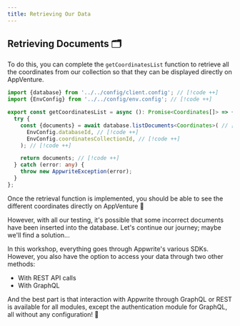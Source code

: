 ```yaml
---
title: Retrieving Our Data
---
```


<Documentation link="https://appwrite.io/docs/products/databases/quick-start#list-documents"></Documentation>

<Hero
title="Let's Retrieve Our Data! 📑"
image="/assets/workshop/database/get.jpg"
description="We've managed to insert new data into this vast database forest, and now all that's left is to harvest it
to display it! Because well... data in a database is good, data in a database displayed on our interface is even better!"
/>

## Retrieving Documents 🗂️

To do this, you can complete the `getCoordinatesList` function to retrieve all the coordinates from our collection so
that they can be displayed directly on AppVenture.

<Solution>

```ts
import {database} from '../../config/client.config'; // [!code ++]
import {EnvConfig} from '../../config/env.config'; // [!code ++]

export const getCoordinatesList = async (): Promise<Coordinates[]> => {
  try {
    const {documents} = await database.listDocuments<Coordinates>( // [!code ++]
      EnvConfig.databaseId, // [!code ++]
      EnvConfig.coordinatesCollectionId, // [!code ++]
    ); // [!code ++]

    return documents; // [!code ++]
  } catch (error: any) {
    throw new AppwriteException(error);
  }
};
```

</Solution>

Once the retrieval function is implemented, you should be able to see the different coordinates directly on AppVenture
🎉

However, with all our testing, it's possible that some incorrect documents have been inserted into the database. Let's
continue our journey; maybe we'll find a solution...

<InfoBonus title="Different Data Retrieval Solutions">

In this workshop, everything goes through Appwrite's various SDKs.
However, you also have the option to access your data through two other methods:

- With REST API calls
- With GraphQL

And the best part is that interaction with Appwrite through GraphQL or REST is available for all modules, except the
authentication module for GraphQL, all without any configuration! 🤩

</InfoBonus>

